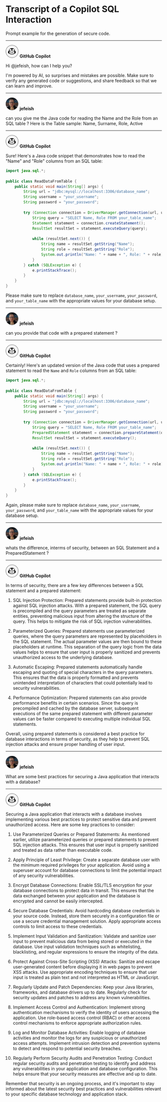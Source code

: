 # Transcript of a Copilot SQL Interaction

Prompt example for the generation of secure code.

---

![copilot](docs/images/copilot-icon-s.png) **GitHub Copilot**

Hi @jefeish, how can I help you?

I'm powered by AI, so surprises and mistakes are possible. Make sure to verify any generated code or suggestions, and share feedback so that we can learn and improve.

---
![jefeish](docs/images/jefeish-s.png) **jefeish**

can you give me the Java code for reading the Name and the Role from an SQL table ? Here is the Table sample: Name, Surname, Role, Active

---
![copilot](docs/images/copilot-icon-s.png) **GitHub Copilot**

Sure! Here's a Java code snippet that demonstrates how to read the "Name" and "Role" columns from an SQL table:

```java
import java.sql.*;

public class ReadDataFromTable {
    public static void main(String[] args) {
        String url = "jdbc:mysql://localhost:3306/database_name";
        String username = "your_username";
        String password = "your_password";

        try (Connection connection = DriverManager.getConnection(url, username, password)) {
            String query = "SELECT Name, Role FROM your_table_name";
            Statement statement = connection.createStatement();
            ResultSet resultSet = statement.executeQuery(query);

            while (resultSet.next()) {
                String name = resultSet.getString("Name");
                String role = resultSet.getString("Role");
                System.out.println("Name: " + name + ", Role: " + role);
            }
        } catch (SQLException e) {
            e.printStackTrace();
        }
    }
}
```

Please make sure to replace `database_name`, `your_username`, `your_password`, and `your_table_name` with the appropriate values for your database setup.

---
![jefeish](docs/images/jefeish-s.png) **jefeish**

can you provide that code with a prepared statement ?

---
![copilot](docs/images/copilot-icon-s.png) **GitHub Copilot**

Certainly! Here's an updated version of the Java code that uses a prepared statement to read the `Name` and `Role` columns from an SQL table:

```java
import java.sql.*;

public class ReadDataFromTable {
    public static void main(String[] args) {
        String url = "jdbc:mysql://localhost:3306/database_name";
        String username = "your_username";
        String password = "your_password";

        try (Connection connection = DriverManager.getConnection(url, username, password)) {
            String query = "SELECT Name, Role FROM your_table_name";
            PreparedStatement statement = connection.prepareStatement(query);
            ResultSet resultSet = statement.executeQuery();

            while (resultSet.next()) {
                String name = resultSet.getString("Name");
                String role = resultSet.getString("Role");
                System.out.println("Name: " + name + ", Role: " + role);
            }
        } catch (SQLException e) {
            e.printStackTrace();
        }
    }
}
```

Again, please make sure to replace `database_name`, `your_username`, `your_password`, and `your_table_name` with the appropriate values for your database setup.

---
![jefeish](docs/images/jefeish-s.png) **jefeish**

whats the difference, interms of security, between an SQL Statement and a PreparedStatement ?

---
![copilot](docs/images/copilot-icon-s.png) **GitHub Copilot**

In terms of security, there are a few key differences between a SQL statement and a prepared statement:

 1. SQL Injection Protection: Prepared statements provide built-in protection against SQL injection attacks. With a prepared statement, the SQL query is precompiled and the query parameters are treated as separate entities, preventing malicious input from altering the structure of the query. This helps to mitigate the risk of SQL injection vulnerabilities.

2. Parameterized Queries: Prepared statements use parameterized queries, where the query parameters are represented by placeholders in the SQL statement. The actual parameter values are then bound to these placeholders at runtime. This separation of the query logic from the data values helps to ensure that user input is properly sanitized and prevents unauthorized access to the underlying database.

3. Automatic Escaping: Prepared statements automatically handle escaping and quoting of special characters in the query parameters. This ensures that the data is properly formatted and prevents unintended interpretation of characters that could potentially lead to security vulnerabilities.

4. Performance Optimization: Prepared statements can also provide performance benefits in certain scenarios. Since the query is precompiled and cached by the database server, subsequent executions of the same prepared statement with different parameter values can be faster compared to executing multiple individual SQL statements.

Overall, using prepared statements is considered a best practice for database interactions in terms of security, as they help to prevent SQL injection attacks and ensure proper handling of user input.

---
![jefeish](docs/images/jefeish-s.png) **jefeish**

What are some best practices for securing a Java application that interacts with a database?

---
![copilot](docs/images/copilot-icon-s.png) **GitHub Copilot**

Securing a Java application that interacts with a database involves implementing various best practices to protect sensitive data and prevent unauthorized access. Here are some key practices to consider:

1. Use Parameterized Queries or Prepared Statements: As mentioned earlier, utilize parameterized queries or prepared statements to prevent SQL injection attacks. This ensures that user input is properly sanitized and treated as data rather than executable code.

1. Apply Principle of Least Privilege: Create a separate database user with the minimum required privileges for your application. Avoid using a superuser account for database connections to limit the potential impact of any security vulnerabilities.

1. Encrypt Database Connections: Enable SSL/TLS encryption for your database connections to protect data in transit. This ensures that the data exchanged between your application and the database is encrypted and cannot be easily intercepted.

1. Secure Database Credentials: Avoid hardcoding database credentials in your source code. Instead, store them securely in a configuration file or use a secure credential management solution. Apply appropriate access controls to limit access to these credentials.

1. Implement Input Validation and Sanitization: Validate and sanitize user input to prevent malicious data from being stored or executed in the database. Use input validation techniques such as whitelisting, blacklisting, and regular expressions to ensure the integrity of the data.

1. Protect Against Cross-Site Scripting (XSS) Attacks: Sanitize and escape user-generated content before displaying it in web pages to prevent XSS attacks. Use appropriate encoding techniques to ensure that user input is treated as plain text and not interpreted as HTML or JavaScript.

1. Regularly Update and Patch Dependencies: Keep your Java libraries, frameworks, and database drivers up to date. Regularly check for security updates and patches to address any known vulnerabilities.

1. Implement Access Control and Authentication: Implement strong authentication mechanisms to verify the identity of users accessing the application. Use role-based access control (RBAC) or other access control mechanisms to enforce appropriate authorization rules.

1. Log and Monitor Database Activities: Enable logging of database activities and monitor the logs for any suspicious or unauthorized access attempts. Implement intrusion detection and prevention systems to detect and respond to potential security breaches.

1. Regularly Perform Security Audits and Penetration Testing: Conduct regular security audits and penetration testing to identify and address any vulnerabilities in your application and database configuration. This helps ensure that your security measures are effective and up to date.

Remember that security is an ongoing process, and it's important to stay informed about the latest security best practices and vulnerabilities relevant to your specific database technology and application stack.


